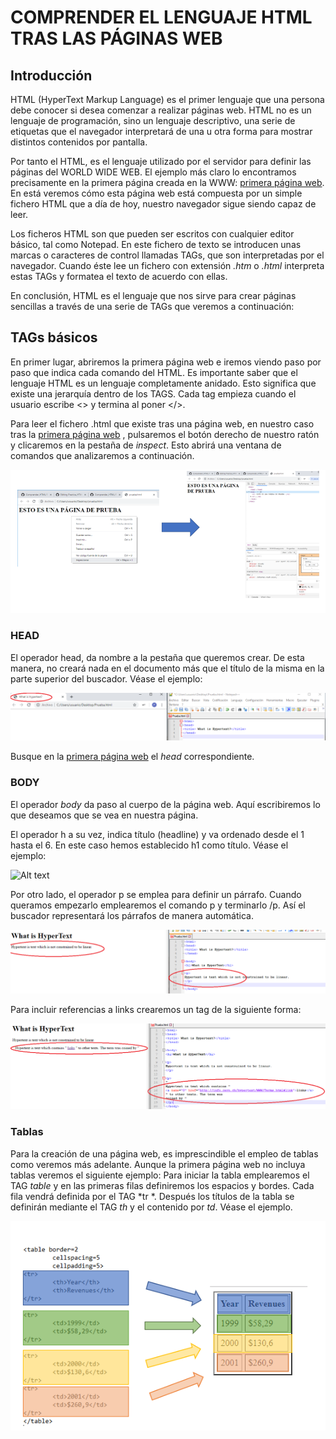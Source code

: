 # COMPRENDER EL LENGUAJE HTML TRAS LAS PÁGINAS WEB

## Introducción
HTML (HyperText Markup Language) es el primer lenguaje que una persona debe conocer si desea comenzar a realizar páginas web. HTML no es un lenguaje de programación, sino un lenguaje descriptivo, una serie de etiquetas que el navegador interpretará de una u otra forma para mostrar distintos contenidos por pantalla.

Por tanto el HTML, es el lenguaje utilizado por el servidor para definir las páginas del WORLD WIDE WEB. El ejemplo más claro lo encontramos precisamente en la primera página creada en la WWW: [primera página web](http://info.cern.ch/hypertext/WWW/WhatIs.html). En está veremos cómo esta página web está compuesta por un simple fichero HTML que a día de hoy, nuestro navegador sigue siendo capaz de leer.

Los ficheros HTML son que pueden ser escritos con cualquier editor básico, tal como Notepad. En este fichero de texto se introducen unas marcas o caracteres de control llamadas TAGs, que son interpretadas por el navegador. Cuando éste lee un fichero con extensión *.htm* o *.html* interpreta estas TAGs y formatea el texto de acuerdo con ellas.

En conclusión, HTML es el lenguaje que nos sirve para crear páginas sencillas a través de una serie de TAGs que veremos a continuación:

## TAGs básicos

En primer lugar, abriremos la primera página web e iremos viendo paso por paso que indica cada comando del HTML.
Es importante saber que el lenguaje HTML es un lenguaje completamente anidado. Esto significa que existe una jerarquía dentro de los TAGS. Cada tag empieza cuando el usuario escribe <> y termina al poner </>.

Para leer el fichero .html que existe tras una página web, en nuestro caso tras la [primera página web]() , pulsaremos el botón derecho de nuestro ratón y clicaremos en la pestaña de *inspect*. Esto abrirá una ventana de comandos que analizaremos a continuación.

![alt text]( Foto_Ispect_HTML.PNG)

### HEAD
El operador head, da nombre a la pestaña que queremos crear. De esta manera, no creará nada en el documento más que el título de la misma en la parte superior del buscador. Véase el ejemplo:

![alt text](Head_HTML.png)

Busque en la [primera página web](http://info.cern.ch/hypertext/WWW/WhatIs.html) el *head* correspondiente.

### BODY

El operador *body* da paso al cuerpo de la página web. Aquí escribiremos lo que deseamos que se vea en nuestra página.

El operador h a su vez, indica título (headline) y va ordenado desde el 1 hasta el 6. En este caso hemos establecido h1 como título. Véase el ejemplo:
 
![Alt text](Body_HTML.PNG)
 
Por otro lado, el operador p se emplea para definir un párrafo. Cuando queramos empezarlo emplearemos el comando p y terminarlo /p. Así el buscador representará los párrafos de manera automática.
 
![Alt text](Parrafo_HTML.png)

Para incluir referencias a links crearemos un tag de la siguiente forma:

 ![Alt text](Links.png) 
 
### Tablas
Para la creación de una página web, es imprescindible el empleo de tablas como veremos más adelante. Aunque la primera página web no incluya tablas veremos el siguiente ejemplo:
Para iniciar la tabla emplearemos el TAG *table* y en las primeras filas definiremos los espacios y bordes. Cada fila vendrá definida por el TAG *tr *. Después los títulos de la tabla se definirán mediante el TAG *th* y el contenido por *td*. Véase el ejemplo.

![alt text](Tablas_HTML.PNG)

